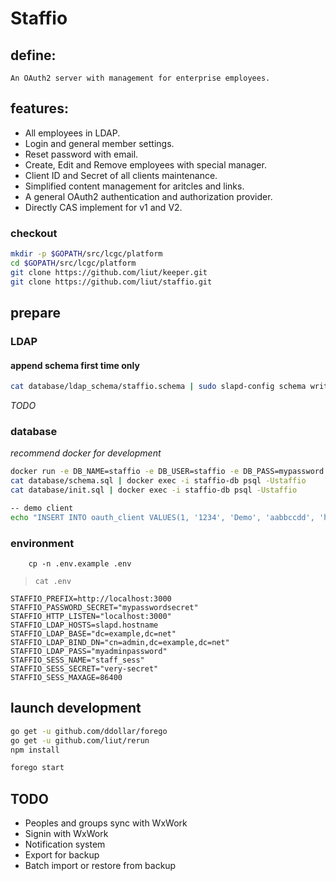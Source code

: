# Staffio
## define:

    An OAuth2 server with management for enterprise employees.


## features:

* All employees in LDAP.
* Login and general member settings.
* Reset password with email.
* Create, Edit and Remove employees with special manager.
* Client ID and Secret of all clients maintenance.
* Simplified content management for aritcles and links.
* A general OAuth2 authentication and authorization provider.
* Directly CAS implement for v1 and V2.


### checkout

````sh
mkdir -p $GOPATH/src/lcgc/platform
cd $GOPATH/src/lcgc/platform
git clone https://github.com/liut/keeper.git
git clone https://github.com/liut/staffio.git
````

## prepare

### LDAP

#### append schema first time only

```sh
cat database/ldap_schema/staffio.schema | sudo slapd-config schema write staffio
```

*TODO*

### database
*recommend docker for development*
````sh
docker run -e DB_NAME=staffio -e DB_USER=staffio -e DB_PASS=mypassword -e TZ=Hongkong -p 54322:5432 -d --name staffio-db lcgc/postgresql:9.5.4
cat database/schema.sql | docker exec -i staffio-db psql -Ustaffio
cat database/init.sql | docker exec -i staffio-db psql -Ustaffio

-- demo client
echo "INSERT INTO oauth_client VALUES(1, '1234', 'Demo', 'aabbccdd', 'http://localhost:3000/appauth', '{}', now());" | docker exec -i staffio-db psql -Ustaffio staffio

````

### environment

```
    cp -n .env.example .env
```

> `cat .env`
```
STAFFIO_PREFIX=http://localhost:3000
STAFFIO_PASSWORD_SECRET="mypasswordsecret"
STAFFIO_HTTP_LISTEN="localhost:3000"
STAFFIO_LDAP_HOSTS=slapd.hostname
STAFFIO_LDAP_BASE="dc=example,dc=net"
STAFFIO_LDAP_BIND_DN="cn=admin,dc=example,dc=net"
STAFFIO_LDAP_PASS="myadminpassword"
STAFFIO_SESS_NAME="staff_sess"
STAFFIO_SESS_SECRET="very-secret"
STAFFIO_SESS_MAXAGE=86400
```

## launch development

````sh
go get -u github.com/ddollar/forego
go get -u github.com/liut/rerun
npm install

forego start
````

## TODO

* Peoples and groups sync with WxWork
* Signin with WxWork
* Notification system
* Export for backup
* Batch import or restore from backup
